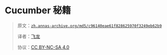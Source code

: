 # Cucumber 秘籍

> 原文：[`zh.annas-archive.org/md5/c96140eae61f828625970f3249eb62b9`](https://zh.annas-archive.org/md5/c96140eae61f828625970f3249eb62b9)
> 
> 译者：[飞龙](https://github.com/wizardforcel)
> 
> 协议：[CC BY-NC-SA 4.0](http://creativecommons.org/licenses/by-nc-sa/4.0/)
